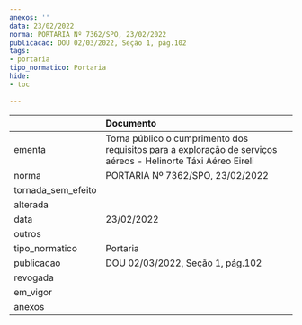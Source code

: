 ```yaml
---
anexos: ''
data: 23/02/2022
norma: PORTARIA Nº 7362/SPO, 23/02/2022
publicacao: DOU 02/03/2022, Seção 1, pág.102
tags:
- portaria
tipo_normatico: Portaria
hide: 
- toc 
 
---
```


|                    | Documento                                                                                                     |
|:-------------------|:--------------------------------------------------------------------------------------------------------------|
| ementa             | Torna público o cumprimento dos requisitos para a exploração de serviços aéreos - Helinorte Táxi Aéreo Eireli |
| norma              | PORTARIA Nº 7362/SPO, 23/02/2022                                                                              |
| tornada_sem_efeito |                                                                                                               |
| alterada           |                                                                                                               |
| data               | 23/02/2022                                                                                                    |
| outros             |                                                                                                               |
| tipo_normatico     | Portaria                                                                                                      |
| publicacao         | DOU 02/03/2022, Seção 1, pág.102                                                                              |
| revogada           |                                                                                                               |
| em_vigor           |                                                                                                               |
| anexos             |                                                                                                               |